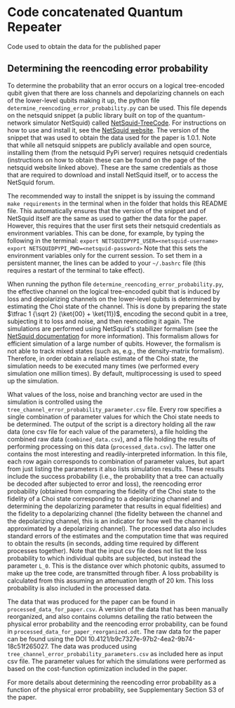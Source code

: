 # Code concatenated Quantum Repeater

Code used to obtain the data for the published paper

## Determining the reencoding error probability

To determine the probability that an error occurs on a logical tree-encoded qubit given that there are loss channels and depolarizing channels on each of the lower-level qubits making it up,
the python file `determine_reencoding_error_probability.py` can be used.
This file depends on the netsquid snippet (a public library built on top of the quantum-network simulator NetSquid) called [NetSquid-TreeCode](https://gitlab.com/softwarequtech/netsquid-snippets/netsquid-treecode).
For instructions on how to use and install it, see the [NetSquid website](https://netsquid.org/snippets/).
The version of the snippet that was used to obtain the data used for the paper is 1.0.1.
Note that while all netsquid snippets are publicly available and open source, installing them (from the netsquid PyPi server) requires netsquid credentials (instructions on how to obtain these can be found on the page of the netsquid website linked above).
These are the same credentials as those that are required to download and install NetSquid itself, or to access the NetSquid forum.

The recommended way to install the snippet is by issuing the command `make requirements` in the terminal when in the folder that holds this README file.
This automatically ensures that the version of the snippet and of NetSquid itself are the same as used to gather the data for the paper.
However, this requires that the user first sets their netsquid credentials as environment variables.
This can be done, for example, by typing the following in the terminal:
`export NETSQUIDPYPI_USER=<netsquid-username>`
`export NETSQUIDPYPI_PWD=<netsquid-password>`
Note that this sets the environment variables only for the current session.
To set them in a persistent manner, the lines can be added to your `~/.bashrc` file (this requires a restart of the terminal to take effect).

When running the python file `determine_reencoding_error_probability.py`, the effective channel on the logical tree-encoded qubit that is induced by loss and depolarizing channels on the lower-level qubits is determined by estimating the Choi state of the channel.
This is done by preparing the state $\tfrac 1 {\sqrt 2} (\ket{00} + \ket{11})$, encoding the second qubit in a tree, subjecting it to loss and noise, and then reencoding it again.
The simulations are performed using NetSquid's stabilizer formalism (see the [NetSquid documentation](https://docs.netsquid.org/latest-release/api_qubits/netsquid.qubits.qformalism.html) for more information).
This formalism allows for efficient simulation of a large number of qubits.
However, the formalism is not able to track mixed states (such as, e.g., the density-matrix formalism).
Therefore, in order obtain a reliable estimate of the Choi state, the simulation needs to be executed many times (we performed every simulation one million times).
By default, multiprocessing is used to speed up the simulation.

What values of the loss, noise and branching vector are used in the simulation is controlled using the `tree_channel_error_probability_parameter.csv` file.
Every row specifies a single combination of parameter values for which the Choi state needs to be determined.
The output of the script is a directory holding all the raw data (one csv file for each value of the parameters), a file holding the combined raw data (`combined_data.csv`), and a file holding the results of performing processing on this data (`processed_data.csv`).
The latter one contains the most interesting and readily-interpreted information.
In this file, each row again corresponds to combination of parameter values, but apart from just listing the parameters it also lists simulation results.
These results include the success probability (i.e., the probability that a tree can actually be decoded after subjected to error and loss), the reencoding error probability (obtained from comparing the fidelity of the Choi state to the fidelity of a Choi state corresponding to a depolarizing channel and determining the depolarizing parameter that results in equal fidelities) and the fidelity to a depolarizing channel (the fidelity between the channel and the depolarizing channel, this is an indicator for how well the channel is approximated by a depolarizing channel).
The processed data also includes standard errors of the estimates and the computation time that was required to obtain the results (in seconds, adding time required by different processes together).
Note that the input csv file does not list the loss probability to which individual qubits are subjected, but instead the parameter `L_0`.
This is the distance over which photonic qubits, assumed to make up the tree code, are transmitted through fiber.
A loss probability is calculated from this assuming an attenuation length of 20 km.
This loss probability is also included in the processed data.

The data that was produced for the paper can be found in `processed_data_for_paper.csv`.
A version of the data that has been manually reorganized, and also contains columns detailing the ratio between the physical error probability and the reencoding error probability, can be found in `processed_data_for_paper_reorganized.odt`.
The raw data for the paper can be found using the DOI 10.4121/b9c7327e-97b2-4ea2-9b74-18c51f265027.
The data was produced using `tree_channel_error_probability_parameters.csv` as included here as input csv file.
The parameter values for which the simulations were performed as based on the cost-function optimization included in the paper.

For more details about determining the reencoding error probability as a function of the physical error probability, see Supplementary Section S3 of the paper.
